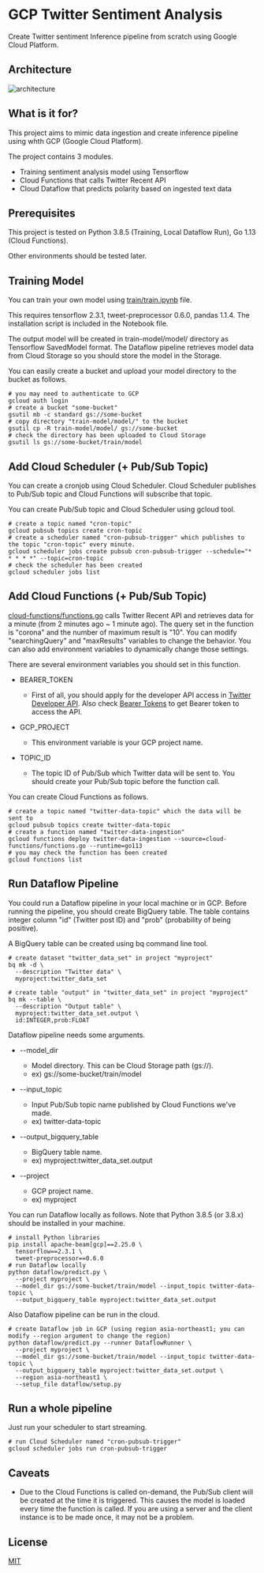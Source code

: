 # GCP Twitter Sentiment Analysis
Create Twitter sentiment Inference pipeline from scratch using Google Cloud Platform.

## Architecture
![architecture](https://user-images.githubusercontent.com/17065620/101309089-d5e50680-388e-11eb-80c6-006de9e9b64c.png)

## What is it for?
This project aims to mimic data ingestion and create inference pipeline using whth GCP (Google Cloud Platform).

The project contains 3 modules.
- Training sentiment analysis model using Tensorflow
- Cloud Functions that calls Twitter Recent API
- Cloud Dataflow that predicts polarity based on ingested text data

## Prerequisites
This project is tested on Python 3.8.5 (Training, Local Dataflow Run), Go 1.13 (Cloud Functions).

Other environments should be tested later.

## Training Model
You can train your own model using [train/train.ipynb](train-model/train.ipynb) file.

This requires tensorflow 2.3.1, tweet-preprocessor 0.6.0, pandas 1.1.4. The installation script is included in the Notebook file.

The output model will be created in train-model/model/ directory as Tensorflow SavedModel format. The Dataflow pipeline retrieves model data from Cloud Storage so you should store the model in the Storage.

You can easily create a bucket and upload your model directory to the bucket as follows.
```
# you may need to authenticate to GCP
gcloud auth login
# create a bucket "some-bucket"
gsutil mb -c standard gs://some-bucket
# copy directory "train-model/model/" to the bucket
gsutil cp -R train-model/model/ gs://some-bucket
# check the directory has been uploaded to Cloud Storage
gsutil ls gs://some-bucket/train/model
```

## Add Cloud Scheduler (+ Pub/Sub Topic)
You can create a cronjob using Cloud Scheduler. Cloud Scheduler publishes to Pub/Sub topic and Cloud Functions will subscribe that topic.

You can create Pub/Sub topic and Cloud Scheduler using gcloud tool.
```
# create a topic named "cron-topic"
gcloud pubsub topics create cron-topic
# create a scheduler named "cron-pubsub-trigger" which publishes to the topic "cron-topic" every minute.
gcloud scheduler jobs create pubsub cron-pubsub-trigger --schedule="* * * * *" --topic=cron-topic
# check the scheduler has been created
gcloud scheduler jobs list
```

## Add Cloud Functions (+ Pub/Sub Topic)
[cloud-functions/functions.go](cloud-functions/function.go) calls Twitter Recent API and retrieves data for a minute (from 2 minutes ago ~ 1 minute ago). The query set in the function is "corona" and the number of maximum result is "10". You can modify "searchingQuery" and "maxResults" variables to change the behavior. You can also add environment variables to dynamically change those settings.

There are several environment variables you should set in this function.

- BEARER_TOKEN
  - First of all, you should apply for the developer API access in [Twitter Developer API](https://developer.twitter.com/en/apply-for-access). Also check [Bearer Tokens](https://developer.twitter.com/en/docs/authentication/oauth-2-0/bearer-tokens) to get Bearer token to access the API.

- GCP_PROJECT
  - This environment variable is your GCP project name.
  
- TOPIC_ID
  - The topic ID of Pub/Sub which Twitter data will be sent to. You should create your Pub/Sub topic before the function call.
  
You can create Cloud Functions as follows.
```
# create a topic named "twitter-data-topic" which the data will be sent to
gcloud pubsub topics create twitter-data-topic
# create a function named "twitter-data-ingestion"
gcloud functions deploy twitter-data-ingestion --source=cloud-functions/functions.go --runtime=go113
# you may check the function has been created
gcloud functions list
```

## Run Dataflow Pipeline
You could run a Dataflow pipeline in your local machine or in GCP.
Before running the pipeline, you should create BigQuery table. The table contains integer column "id" (Twitter post ID) and "prob" (probability of being positive).

A BigQuery table can be created using bq command line tool.
```
# create dataset "twitter_data_set" in project "myproject"
bq mk -d \
  --description "Twitter data" \
  myproject:twitter_data_set
  
# create table "output" in "twitter_data_set" in project "myproject" 
bq mk --table \
  --description "Output table" \
  myproject:twitter_data_set.output \
  id:INTEGER,prob:FLOAT
```

Dataflow pipeline needs some arguments.
- --model_dir
  - Model directory. This can be Cloud Storage path (gs://).
  - ex) gs://some-bucket/train/model
  
- --input_topic
  - Input Pub/Sub topic name published by Cloud Functions we've made.
  - ex) twitter-data-topic
  
- --output_bigquery_table
  - BigQuery table name.
  - ex) myproject:twitter_data_set.output
  
- --project
  - GCP project name.
  - ex) myproject
  
You can run Dataflow locally as follows. Note that Python 3.8.5 (or 3.8.x) should be installed in your machine.
```
# install Python libraries
pip install apache-beam[gcp]==2.25.0 \
  tensorflow==2.3.1 \
  tweet-preprocessor==0.6.0 
# run Dataflow locally
python dataflow/predict.py \
  --project myproject \
  --model_dir gs://some-bucket/train/model --input_topic twitter-data-topic \
  --output_bigquery_table myproject:twitter_data_set.output
```

Also Dataflow pipeline can be run in the cloud.
```
# create Dataflow job in GCP (using region asia-northeast1; you can modify --region argument to change the region)
python dataflow/predict.py --runner DataflowRunner \
  --project myproject \
  --model_dir gs://some-bucket/train/model --input_topic twitter-data-topic \
  --output_bigquery_table myproject:twitter_data_set.output \
  --region asia-northeast1 \
  --setup_file dataflow/setup.py
```

## Run a whole pipeline
Just run your scheduler to start streaming.
```
# run Cloud Scheduler named "cron-pubsub-trigger"
gcloud scheduler jobs run cron-pubsub-trigger
```

## Caveats
- Due to the Cloud Functions is called on-demand, the Pub/Sub client will be created at the time it is triggered. This causes the model is loaded every time the function is called. If you are using a server and the client instance is to be made once, it may not be a problem.

## License
[MIT](https://choosealicense.com/licenses/mit/)
